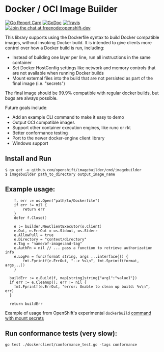 Docker / OCI Image Builder
==========================

[![Go Report Card](https://goreportcard.com/badge/github.com/openshift/imagebuilder)](https://goreportcard.com/report/github.com/openshift/imagebuilder)
[![GoDoc](https://godoc.org/github.com/openshift/imagebuilder?status.png)](https://godoc.org/github.com/openshift/imagebuilder)
[![Travis](https://travis-ci.org/openshift/imagebuilder.svg?branch=master)](https://travis-ci.org/openshift/imagebuilder)
[![Join the chat at freenode:openshift-dev](https://img.shields.io/badge/irc-freenode%3A%20%23openshift--dev-blue.svg)](http://webchat.freenode.net/?channels=%23openshift-dev)


This library supports using the Dockerfile syntax to build Docker
compatible images, without invoking Docker build. It is intended to give
clients more control over how a Docker build is run, including:

* Instead of building one layer per line, run all instructions in the
  same container
* Set Docker HostConfig settings like network and memory controls that
  are not available when running Docker builds
* Mount external files into the build that are not persisted as part of
  the final image (i.e. "secrets")

The final image should be 99.9% compatible with regular docker builds,
but bugs are always possible.

Future goals include:

* Add an example CLI command to make it easy to demo
* Output OCI compatible images
* Support other container execution engines, like runc or rkt
* Better conformance testing
* Port to the newer docker-engine client library
* Windows support

## Install and Run

```
$ go get -u github.com/openshift/imagebuilder/cmd/imagebuilder
$ imagebuilder path_to_directory output_image_name
```

## Example usage:

```
	f, err := os.Open("path/to/Dockerfile")
	if err != nil {
		return err
	}
	defer f.Close()

	e := builder.NewClientExecutor(o.Client)
	e.Out, e.ErrOut = os.Stdout, os.Stderr
	e.AllowPull = true
	e.Directory = "context/directory"
	e.Tag = "name/of-image:and-tag"
	e.AuthFn = nil // ... pass a function to retrieve authorization info
	e.LogFn = func(format string, args ...interface{}) {
		fmt.Fprintf(e.ErrOut, "--> %s\n", fmt.Sprintf(format, args...))
	}

  buildErr := e.Build(f, map[string]string{"arg1":"value1"})
  if err := e.Cleanup(); err != nil {
    fmt.Fprintf(e.ErrOut, "error: Unable to clean up build: %v\n", err)
  }

  return buildErr
```

Example of usage from OpenShift's experimental `dockerbuild` [command with mount secrets](https://github.com/openshift/origin/blob/26c9e032ff42f613fe10649cd7c5fa1b4c33501b/pkg/cmd/cli/cmd/dockerbuild/dockerbuild.go)

## Run conformance tests (very slow):

```
go test ./dockerclient/conformance_test.go -tags conformance
```
